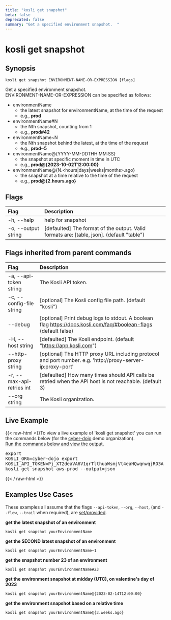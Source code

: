 ```yaml
---
title: "kosli get snapshot"
beta: false
deprecated: false
summary: "Get a specified environment snapshot.  "
---
```


# kosli get snapshot

## Synopsis

```shell
kosli get snapshot ENVIRONMENT-NAME-OR-EXPRESSION [flags]
```

Get a specified environment snapshot.  
ENVIRONMENT-NAME-OR-EXPRESSION can be specified as follows:
- environmentName
    - the latest snapshot for environmentName, at the time of the request
    - e.g., **prod**
- environmentName#N
    - the Nth snapshot, counting from 1
    - e.g., **prod#42**
- environmentName~N
    - the Nth snapshot behind the latest, at the time of the request
    - e.g., **prod~5**
- environmentName@{YYYY-MM-DDTHH:MM:SS}
    - the snapshot at specific moment in time in UTC
    - e.g., **prod@{2023-10-02T12:00:00}**
- environmentName@{N.<hours|days|weeks|months>.ago}
    - the snapshot at a time relative to the time of the request
    - e.g., **prod@{2.hours.ago}**


## Flags
| Flag | Description |
| :--- | :--- |
|    -h, --help  |  help for snapshot  |
|    -o, --output string  |  [defaulted] The format of the output. Valid formats are: [table, json]. (default "table")  |


## Flags inherited from parent commands
| Flag | Description |
| :--- | :--- |
|    -a, --api-token string  |  The Kosli API token.  |
|    -c, --config-file string  |  [optional] The Kosli config file path. (default "kosli")  |
|        --debug  |  [optional] Print debug logs to stdout. A boolean flag https://docs.kosli.com/faq/#boolean-flags (default false)  |
|    -H, --host string  |  [defaulted] The Kosli endpoint. (default "https://app.kosli.com")  |
|        --http-proxy string  |  [optional] The HTTP proxy URL including protocol and port number. e.g. 'http://proxy-server-ip:proxy-port'  |
|    -r, --max-api-retries int  |  [defaulted] How many times should API calls be retried when the API host is not reachable. (default 3)  |
|        --org string  |  The Kosli organization.  |


## Live Example

{{< raw-html >}}To view a live example of 'kosli get snapshot' you can run the commands below (for the <a href="https://app.kosli.com/cyber-dojo/environments/aws-prod/snapshots/">cyber-dojo</a> demo organization).<br/><a href="https://app.kosli.com/api/v2/livedocs/cyber-dojo/cli?command=kosli+get+snapshot+aws-prod+--output=json">Run the commands below and view the output.</a><pre>export KOSLI_ORG=cyber-dojo
export KOSLI_API_TOKEN=Pj_XT2deaVA6V1qrTlthuaWsmjVt4eaHQwqnwqjRO3A  # read-only
kosli get snapshot aws-prod --output=json</pre>{{< / raw-html >}}

## Examples Use Cases

These examples all assume that the flags  `--api-token`, `--org`, `--host`, (and `--flow`, `--trail` when required), are [set/provided](https://docs.kosli.com/getting_started/install/#assigning-flags-via-environment-variables). 

**get the latest snapshot of an environment**

```shell
kosli get snapshot yourEnvironmentName

```

**get the SECOND latest snapshot of an environment**

```shell
kosli get snapshot yourEnvironmentName~1

```

**get the snapshot number 23 of an environment**

```shell
kosli get snapshot yourEnvironmentName#23

```

**get the environment snapshot at midday (UTC), on valentine's day of 2023**

```shell
kosli get snapshot yourEnvironmentName@{2023-02-14T12:00:00}

```

**get the environment snapshot based on a relative time**

```shell
kosli get snapshot yourEnvironmentName@{3.weeks.ago}
```

